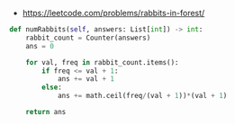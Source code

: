 -   https://leetcode.com/problems/rabbits-in-forest/

```python
def numRabbits(self, answers: List[int]) -> int:
    rabbit_count = Counter(answers)
    ans = 0

    for val, freq in rabbit_count.items():
        if freq <= val + 1:
            ans += val + 1
        else:
            ans += math.ceil(freq/(val + 1))*(val + 1)

    return ans
```
